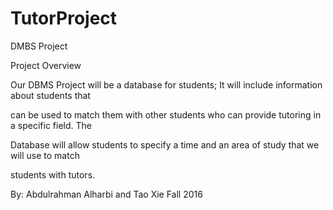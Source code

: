 # TutorProject

DMBS Project

Project Overview

Our DBMS Project will be a database for students; It will include information about students that

can be used to match them with other students who can provide tutoring in a specific field. The

Database will allow students to specify a time and an area of study that we will use to match

students with tutors.

By:
Abdulrahman Alharbi and Tao Xie
Fall 2016
